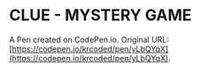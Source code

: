 # CLUE - MYSTERY GAME

A Pen created on CodePen.io. Original URL: [https://codepen.io/krcoded/pen/yLbQYqX](https://codepen.io/krcoded/pen/yLbQYqX).


